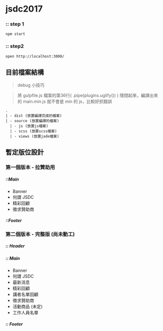 # jsdc2017

### :: step 1

`npm start`

### :: step2

`open http://localhost:3000/`

## 目前檔案結構

  >  debug 小技巧

  >  將 gulpfile.js 檔案的第36行( .pipe(plugins.uglify()) ) 隱閉起來，編譯出來的 main.min.js 就不會是 min 的 js，比較好抓錯誤

  ```
  .
  | - dist (放置編譯完成的檔案)
  | - source (放置編譯的檔案)
    | - js (放置js檔案)
    | - scss (放置scss檔案)
    | - views (放置jade檔案)
  ```
## 暫定版位設計

### 第一個版本 - 拉贊助用

##### ::Main
  - Banner
  - 何謂 JSDC
  - 精彩回顧
  - 徵求贊助商

##### ::Footer

### 第二個版本 - 完整版 (尚未動工)

##### :: Header
##### :: Main

  - Banner
  - 何謂 JSDC
  - 最新消息
  - 精彩回顧
  - 講者名單回顧
  - 徵求贊助商
  - 活動商品 (未定)
  - 工作人員名單

##### :: Footer
